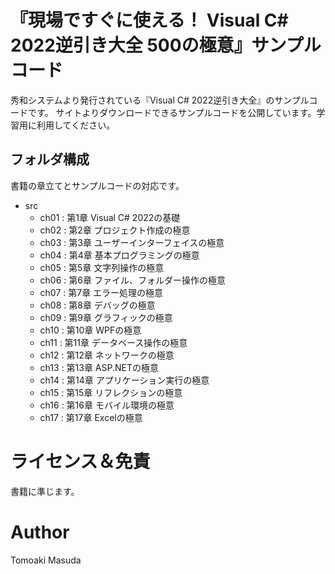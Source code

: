 # 『現場ですぐに使える！ Visual C# 2022逆引き大全 500の極意』サンプルコード

秀和システムより発行されている『Visual C# 2022逆引き大全』のサンプルコードです。
サイトよりダウンロードできるサンプルコードを公開しています。学習用に利用してください。


## フォルダ構成

書籍の章立てとサンプルコードの対応です。

- src
    - ch01 : 第1章 Visual C# 2022の基礎
    - ch02 : 第2章 プロジェクト作成の極意
    - ch03 : 第3章 ユーザーインターフェイスの極意
    - ch04 : 第4章 基本プログラミングの極意
    - ch05 : 第5章 文字列操作の極意
    - ch06 : 第6章 ファイル、フォルダー操作の極意
    - ch07 : 第7章 エラー処理の極意
    - ch08 : 第8章 デバッグの極意
    - ch09 : 第9章 グラフィックの極意
    - ch10 : 第10章 WPFの極意
    - ch11 : 第11章 データベース操作の極意
    - ch12 : 第12章 ネットワークの極意
    - ch13 : 第13章 ASP.NETの極意
    - ch14 : 第14章 アプリケーション実行の極意
    - ch15 : 第15章 リフレクションの極意
    - ch16 : 第16章 モバイル環境の極意
    - ch17 : 第17章 Excelの極意

# ライセンス＆免責

書籍に準じます。

# Author 

Tomoaki Masuda
